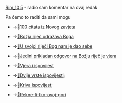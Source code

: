[Rim_10,5](3.Biblijski_tekstovi/Rim_10,5.md) - radio sam komentar na ovaj redak

Pa ćemo to raditi da sami mogu
- →[📝100 citata iz Novog zavjeta](../2.tekstovi/sto-citata-iz-Novog-zavjeta.md)
- →[📝Božja riječ odražava Boga](031%20Božja%20riječ%20odražava%20Boga.md)
- →[📝U svojoj riječi Bog nam je dao sebe](031.1U%20svojoj%20riječi%20Bog%20nam%20je%20dao%20sebe.md)
- →[📝Jedini prikladan odgovor na Božju riječ je vjera](Jedini%20prikladan%20odgovor%20na%20Božju%20riječ%20je%20vjera.md) 

- →[📝Vjera i ispovijest](../2.tekstovi/Vjera-i-ispovijest.md)
- →[📝Dvije vrste ispovijesti](Dvije%20vrste%20ispovijesti.md);
- →[📝Kriva ispovijest](Kriva%20ispovijest.md);
- →[📝Rekne-li-tko-ovoj-gori](../2.tekstovi/Rekne-li-tko-ovoj-gori.md)